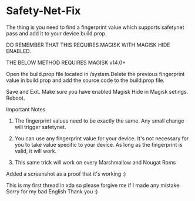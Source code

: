 # Safety-Net-Fix
The thing is you need to find a fingerprint value which supports safetynet pass and add it to your device build.prop.


DO REMEMBER THAT THIS REQUIRES MAGISK WITH MAGISK HIDE ENABLED.

THE BELOW METHOD REQUIRES MAGISK v14.0+

Open the build.prop file located in /system.Delete the previous fingerprint value in build.prop and
add the source code to the build.prop file.

Save and Exit.
Make sure you have enabled Magisk Hide in Magisk setings.
Reboot.

Important Notes

1. The fingerprint values need to be exactly the same. Any small change will trigger safetynet.

2. You can use any fingerprint value for your device. It's not necessary for you to take value specific to your device. As long as the fingerprint is valid, it will work.

3. This same trick will work on every Marshmallow and Nougat Roms

Added a screenshot as a proof that it's working :)

This is my first thread in xda so please forgive me if I made any mistake
Sorry for my bad English
Thank you :)
